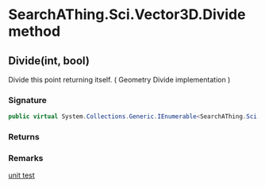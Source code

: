 # SearchAThing.Sci.Vector3D.Divide method
## Divide(int, bool)
Divide this point returning itself.
            ( Geometry Divide implementation )

### Signature
```csharp
public virtual System.Collections.Generic.IEnumerable<SearchAThing.Sci.Vector3D> Divide(int cnt, bool include_endpoints = False)
```
### Returns

### Remarks
[unit test](/test/Vector3D/Vector3DTest_0002.cs)
